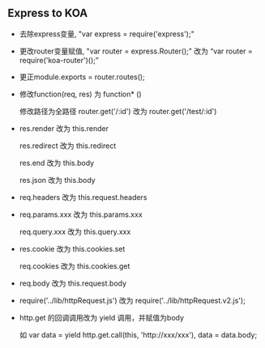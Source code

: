 ## Express to KOA
* 去除express变量, "var express     = require('express');"
* 更改router变量赋值, "var router      = express.Router();" 改为 “var router      = require('koa-router')();”
* 更正module.exports = router.routes();
* 修改function(req, res) 为 function* ()
 
  修改路径为全路径 router.get('/:id') 改为 router.get('/test/:id')

* res.render 改为 this.render
 
  res.redirect 改为 this.redirect

  res.end 改为 this.body
  
  res.json 改为 this.body

* req.headers 改为 this.request.headers

* req.params.xxx 改为 this.params.xxx

  req.query.xxx 改为 this.query.xxx

* res.cookie 改为 this.cookies.set

  req.cookies 改为 this.cookies.get

* req.body 改为 this.request.body

* require('../lib/httpRequest.js') 改为 require('../lib/httpRequest.v2.js');

* http.get 的回调调用改为 yield 调用，并赋值为body

  如 var data = yield http.get.call(this, 'http://xxx/xxx'), data = data.body;
